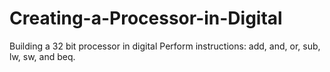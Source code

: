 # Creating-a-Processor-in-Digital
Building a 32 bit processor in digital
Perform instructions: add, and, or, sub, lw, sw, and beq.


